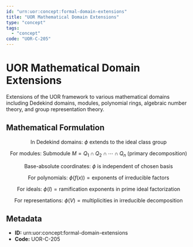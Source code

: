```yaml
---
id: "urn:uor:concept:formal-domain-extensions"
title: "UOR Mathematical Domain Extensions"
type: "concept"
tags:
  - "concept"
code: "UOR-C-205"
---
```


# UOR Mathematical Domain Extensions

Extensions of the UOR framework to various mathematical domains including Dedekind domains, modules, polynomial rings, algebraic number theory, and group representation theory.

## Mathematical Formulation

$$
\text{In Dedekind domains: } \phi \text{ extends to the ideal class group}
$$

$$
\text{For modules: Submodule } M = Q_1 \cap Q_2 \cap \cdots \cap Q_n \text{ (primary decomposition)}
$$

$$
\text{Base-absolute coordinates: } \phi \text{ is independent of chosen basis}
$$

$$
\text{For polynomials: } \phi(f(x)) = \text{exponents of irreducible factors}
$$

$$
\text{For ideals: } \phi(I) = \text{ramification exponents in prime ideal factorization}
$$

$$
\text{For representations: } \phi(V) = \text{multiplicities in irreducible decomposition}
$$

## Metadata

- **ID:** urn:uor:concept:formal-domain-extensions
- **Code:** UOR-C-205
